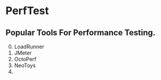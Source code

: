 # PerfTest
## Popular Tools For Performance Testing.
0. LoadRunner
1. JMeter
2. OctoPerf
3. NeoToys
4. 
